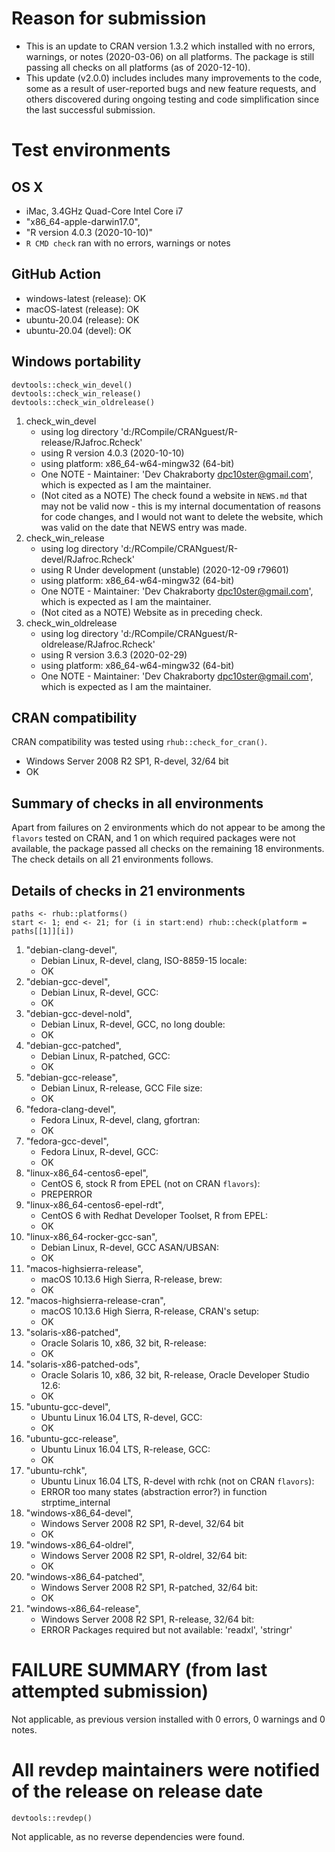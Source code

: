 # Reason for submission
* This is an update to CRAN version 1.3.2 which installed with no errors, warnings, or notes (2020-03-06) on all platforms. The package is still passing all checks on all platforms (as of 2020-12-10).
* This update (v2.0.0) includes includes many improvements to the code, some as a result of user-reported bugs and new feature requests, and others discovered during ongoing testing and code simplification since the last successful submission. 

# Test environments

## OS X
* iMac, 3.4GHz Quad-Core Intel Core i7
* "x86_64-apple-darwin17.0", 
* "R version 4.0.3 (2020-10-10)" 
* `R CMD check` ran with no errors, warnings or notes

## GitHub Action
* windows-latest (release): OK 
* macOS-latest (release):  OK
* ubuntu-20.04 (release): OK
* ubuntu-20.04 (devel): OK

## Windows portability
```
devtools::check_win_devel()
devtools::check_win_release()
devtools::check_win_oldrelease()
```
1. check_win_devel 
    + using log directory 'd:/RCompile/CRANguest/R-release/RJafroc.Rcheck'
    + using R version 4.0.3 (2020-10-10)
    + using platform: x86_64-w64-mingw32 (64-bit)
    + One NOTE - Maintainer: 'Dev Chakraborty <dpc10ster@gmail.com>', which is expected as I am the maintainer.
    + (Not cited as a NOTE) The check found a website in `NEWS.md` that may not be valid now - this is my internal documentation of reasons for code changes, and I would not want to delete the website, which was valid on the date that NEWS entry was made. 
1. check_win_release
    + using log directory 'd:/RCompile/CRANguest/R-devel/RJafroc.Rcheck'
    + using R Under development (unstable) (2020-12-09 r79601)
    + using platform: x86_64-w64-mingw32 (64-bit)
    + One NOTE - Maintainer: 'Dev Chakraborty <dpc10ster@gmail.com>', which is expected as I am the maintainer.
    + (Not cited as a NOTE) Website as in preceding check. 
1. check_win_oldrelease
    + using log directory 'd:/RCompile/CRANguest/R-oldrelease/RJafroc.Rcheck'
    + using R version 3.6.3 (2020-02-29)
    + using platform: x86_64-w64-mingw32 (64-bit)
    + One NOTE - Maintainer: 'Dev Chakraborty <dpc10ster@gmail.com>', which is expected as I am the maintainer.

## CRAN compatibility
CRAN compatibility was tested using `rhub::check_for_cran()`.

* Windows Server 2008 R2 SP1, R-devel, 32/64 bit
* OK

## Summary of checks in all environments
Apart from failures on 2 environments which do not appear to be among the `flavors` tested on CRAN, and 1 on which required packages were not available, the package passed all checks on the remaining 18 environments. The check details on all 21 environments follows. 

## Details of checks in 21 environments
```
paths <- rhub::platforms()
start <- 1; end <- 21; for (i in start:end) rhub::check(platform = paths[[1]][i]) 
```

1. "debian-clang-devel", 
    + Debian Linux, R-devel, clang, ISO-8859-15 locale: 
    + OK
1. "debian-gcc-devel", 
    + Debian Linux, R-devel, GCC: 
    + OK
1. "debian-gcc-devel-nold", 
    + Debian Linux, R-devel, GCC, no long double:     
    + OK
1. "debian-gcc-patched", 
    + Debian Linux, R-patched, GCC:        
    + OK
1. "debian-gcc-release", 
    + Debian Linux, R-release, GCC File size: 
    + OK
1. "fedora-clang-devel", 
    + Fedora Linux, R-devel, clang, gfortran:
    + OK
1. "fedora-gcc-devel", 
    + Fedora Linux, R-devel, GCC: 
    + OK
1. "linux-x86_64-centos6-epel", 
    + CentOS 6, stock R from EPEL (not on CRAN `flavors`): 
    + PREPERROR   
1. "linux-x86_64-centos6-epel-rdt", 
    + CentOS 6 with Redhat Developer Toolset, R from EPEL: 
    + OK
1. "linux-x86_64-rocker-gcc-san", 
    + Debian Linux, R-devel, GCC ASAN/UBSAN:
    + OK
1. "macos-highsierra-release", 
    + macOS 10.13.6 High Sierra, R-release, brew:   
    + OK
1. "macos-highsierra-release-cran", 
    + macOS 10.13.6 High Sierra, R-release, CRAN's setup: 
    + OK
1. "solaris-x86-patched", 
    + Oracle Solaris 10, x86, 32 bit, R-release:        
    + OK
1. "solaris-x86-patched-ods", 
    + Oracle Solaris 10, x86, 32 bit, R-release, Oracle Developer Studio 12.6:  
    + OK
1. "ubuntu-gcc-devel", 
    + Ubuntu Linux 16.04 LTS, R-devel, GCC:     
    + OK
1. "ubuntu-gcc-release", 
    + Ubuntu Linux 16.04 LTS, R-release, GCC: 
    + OK
1. "ubuntu-rchk", 
    + Ubuntu Linux 16.04 LTS, R-devel with rchk  (not on CRAN `flavors`): 
    + ERROR too many states (abstraction error?) in function strptime_internal
1. "windows-x86_64-devel", 
    + Windows Server 2008 R2 SP1, R-devel, 32/64 bit 
    + OK
1. "windows-x86_64-oldrel", 
    + Windows Server 2008 R2 SP1, R-oldrel, 32/64 bit:    
    + OK
1. "windows-x86_64-patched", 
    + Windows Server 2008 R2 SP1, R-patched, 32/64 bit: 
    + OK
1. "windows-x86_64-release", 
    + Windows Server 2008 R2 SP1, R-release, 32/64 bit: 
    + ERROR Packages required but not available: 'readxl', 'stringr'


# FAILURE SUMMARY (from last attempted submission)
Not applicable, as previous version installed with 0 errors, 0 warnings and 0 notes.

# All revdep maintainers were notified of the release on release date
```
devtools::revdep()
```
Not applicable, as no reverse dependencies were found.

